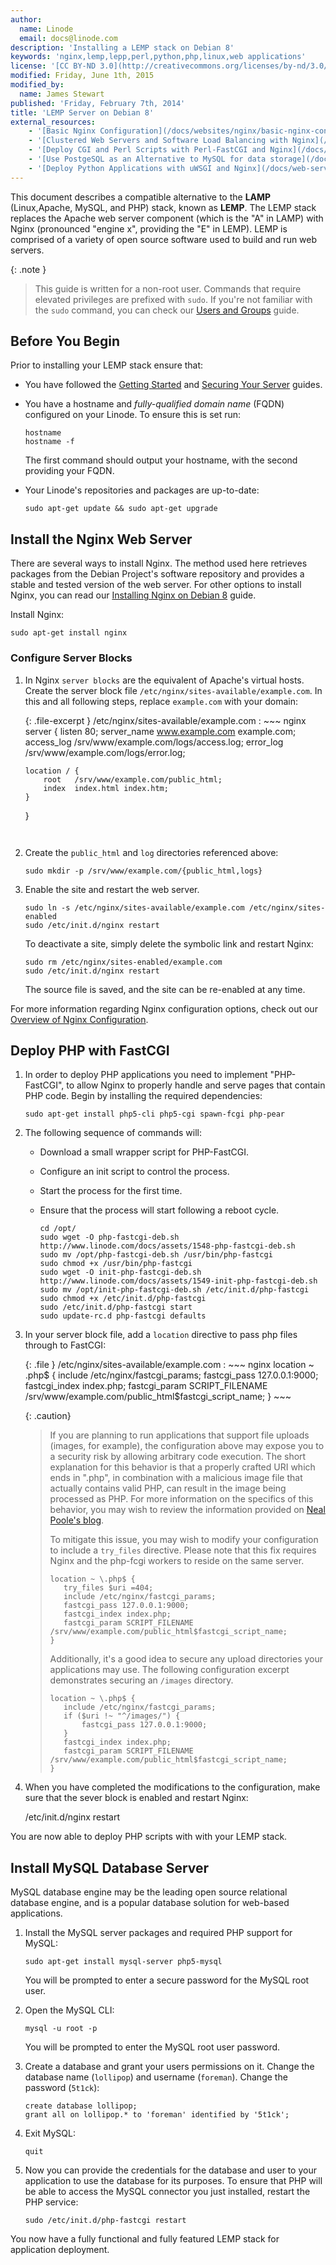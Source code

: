```yaml
---
author:
  name: Linode
  email: docs@linode.com
description: 'Installing a LEMP stack on Debian 8'
keywords: 'nginx,lemp,lepp,perl,python,php,linux,web applications'
license: '[CC BY-ND 3.0](http://creativecommons.org/licenses/by-nd/3.0/us/)'
modified: Friday, June 1th, 2015
modified_by:
  name: James Stewart 
published: 'Friday, February 7th, 2014'
title: 'LEMP Server on Debian 8'
external_resources:
    - '[Basic Nginx Configuration](/docs/websites/nginx/basic-nginx-configuration)'
    - '[Clustered Web Servers and Software Load Balancing with Nginx](/docs/uptime/loadbalancing/use-nginx-for-proxy-services-and-software-load-balancing)'
    - '[Deploy CGI and Perl Scripts with Perl-FastCGI and Nginx](/docs/web-servers/nginx/perl-fastcgi/debian-6-squeeze)'
    - '[Use PostgeSQL as an Alternative to MySQL for data storage](/docs/databases/postgresql/debian-6-squeeze)'
    - '[Deploy Python Applications with uWSGI and Nginx](/docs/web-servers/nginx/python-uwsgi/debian-6-squeeze)'
---
```


This document describes a compatible alternative to the **LAMP** (Linux,Apache, MySQL, and PHP) stack, known as **LEMP**. The LEMP stack replaces the Apache web server component (which is the "A" in LAMP) with Nginx (pronounced "engine x", providing the "E" in LEMP). LEMP is comprised of a variety of open source software used to build and run web servers.

{: .note }
>
> This guide is written for a non-root user. Commands that require elevated privileges are prefixed with `sudo`. If you're not familiar with the `sudo` command, you can check our [Users and Groups](/docs/tools-reference/linux-users-and-groups) guide.

## Before You Begin

Prior to installing your LEMP stack ensure that:

-   You have followed the [Getting Started](/docs/getting-started) and [Securing Your Server](/docs/security/securing-your-server) guides.
-   You have a hostname and *fully-qualified domain name* (FQDN) configured on your Linode. To ensure this is set run:

        hostname
        hostname -f

    The first command should output your hostname, with the second providing your FQDN.

-   Your Linode's repositories and packages are up-to-date:

        sudo apt-get update && sudo apt-get upgrade

## Install the Nginx Web Server

There are several ways to install Nginx. The method used here retrieves packages from the Debian Project's software repository and provides a stable and tested version of the web server. For other options to install Nginx, you can read our [Installing Nginx on Debian 8](/docs/websites/nginx/nginx-web-server-debian-8) guide.

Install Nginx:

    sudo apt-get install nginx


### Configure Server Blocks

1.  In Nginx `server blocks` are the equivalent of Apache's virtual hosts. Create the server block file `/etc/nginx/sites-available/example.com`. In this and all following steps, replace `example.com` with your domain:

    {: .file-excerpt }
/etc/nginx/sites-available/example.com
:   ~~~ nginx
    server {
        listen   80;
        server_name www.example.com example.com;
        access_log /srv/www/example.com/logs/access.log;
        error_log /srv/www/example.com/logs/error.log;

        location / {
            root   /srv/www/example.com/public_html;
            index  index.html index.htm;
        }
    }
    ~~~


2.  Create the `public_html` and `log` directories referenced above:

        sudo mkdir -p /srv/www/example.com/{public_html,logs}

3.  Enable the site and restart the web server.

        sudo ln -s /etc/nginx/sites-available/example.com /etc/nginx/sites-enabled
        sudo /etc/init.d/nginx restart

    To deactivate a site, simply delete the symbolic link and restart Nginx:

        sudo rm /etc/nginx/sites-enabled/example.com
        sudo /etc/init.d/nginx restart

    The source file is saved, and the site can be re-enabled at any time.

For more information regarding Nginx configuration options, check out our [Overview of Nginx Configuration](/docs/websites/nginx/basic-nginx-configuration).

## Deploy PHP with FastCGI

1.  In order to deploy PHP applications you need to implement "PHP-FastCGI", to allow Nginx to properly handle and serve pages that contain PHP code. Begin by installing the required dependencies:

        sudo apt-get install php5-cli php5-cgi spawn-fcgi php-pear

2.  The following sequence of commands will:
    
    * Download a small wrapper script for PHP-FastCGI.
    * Configure an init script to control the process.
    * Start the process for the first time.
    * Ensure that the process will start following a reboot cycle.

          cd /opt/ 
          sudo wget -O php-fastcgi-deb.sh http://www.linode.com/docs/assets/1548-php-fastcgi-deb.sh
          sudo mv /opt/php-fastcgi-deb.sh /usr/bin/php-fastcgi
          sudo chmod +x /usr/bin/php-fastcgi
          sudo wget -O init-php-fastcgi-deb.sh http://www.linode.com/docs/assets/1549-init-php-fastcgi-deb.sh
          sudo mv /opt/init-php-fastcgi-deb.sh /etc/init.d/php-fastcgi
          sudo chmod +x /etc/init.d/php-fastcgi
          sudo /etc/init.d/php-fastcgi start
          sudo update-rc.d php-fastcgi defaults

3.  In your server block file, add a `location` directive to pass php files through to FastCGI:


    {: .file }
    /etc/nginx/sites-available/example.com
    :   ~~~ nginx
        location ~ \.php$ {
            include /etc/nginx/fastcgi_params;
            fastcgi_pass  127.0.0.1:9000;
            fastcgi_index index.php;
            fastcgi_param SCRIPT_FILENAME /srv/www/example.com/public_html$fastcgi_script_name;
        }
        ~~~

    {: .caution}
    >
    > If you are planning to run applications that support file uploads (images, for example), the configuration above may expose you to a security risk by allowing arbitrary code execution. The short explanation for this behavior is that a properly crafted URI which ends in ".php", in combination with a malicious image file that actually contains valid PHP, can result in the image being processed as PHP. For more information on the specifics of this behavior, you may wish to review the information provided on [Neal Poole's blog](https://nealpoole.com/blog/2011/04/setting-up-php-fastcgi-and-nginx-dont-trust-the-tutorials-check-your-configuration/).
    >
    >To mitigate this issue, you may wish to modify your configuration to include a `try_files` directive. Please note that this fix requires Nginx and the php-fcgi workers to reside on the same server.
    >
    >~~~ nginx
    >location ~ \.php$ {
    >    try_files $uri =404;
    >    include /etc/nginx/fastcgi_params;
    >    fastcgi_pass 127.0.0.1:9000;
    >    fastcgi_index index.php;
    >    fastcgi_param SCRIPT_FILENAME /srv/www/example.com/public_html$fastcgi_script_name;
    >}
    >~~~
    >
    >Additionally, it's a good idea to secure any upload directories your applications may use. The following configuration excerpt demonstrates securing an `/images` directory.
    >
    >~~~ nginx
    >location ~ \.php$ {
    >    include /etc/nginx/fastcgi_params;
    >    if ($uri !~ "^/images/") {
    >        fastcgi_pass 127.0.0.1:9000;
    >    }
    >    fastcgi_index index.php;
    >    fastcgi_param SCRIPT_FILENAME /srv/www/example.com/public_html$fastcgi_script_name;
    >}
    >~~~

4.  When you have completed the modifications to the configuration, make sure that the sever block is enabled and restart Nginx:

    /etc/init.d/nginx restart

You are now able to deploy PHP scripts with with your LEMP stack.

## Install MySQL Database Server

MySQL database engine may be the leading open source relational database engine, and is a popular database solution for web-based applications.

1.  Install the MySQL server packages and required PHP support for MySQL:

        sudo apt-get install mysql-server php5-mysql

    You will be prompted to enter a secure password for the MySQL root user.

2.  Open the MySQL CLI:

        mysql -u root -p

    You will be prompted to enter the MySQL root user password.

3.  Create a database and grant your users permissions on it. Change the database name (`lollipop`) and username (`foreman`). Change the password (`5t1ck`):

        create database lollipop;
        grant all on lollipop.* to 'foreman' identified by '5t1ck';

4.  Exit MySQL:

        quit

5.  Now you can provide the credentials for the database and user to your application to use the database for its purposes. To ensure that PHP will be able to access the MySQL connector you just installed, restart the PHP service:

        sudo /etc/init.d/php-fastcgi restart

You now have a fully functional and fully featured LEMP stack for application deployment.





